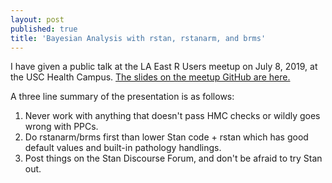 ```yaml
---
layout: post
published: true
title: 'Bayesian Analysis with rstan, rstanarm, and brms'
---
```

I have given a public talk at the LA East R Users meetup on July 8, 2019, at the USC Health Campus. [The slides on the meetup GitHub are here.](https://github.com/laRusers/presentations/raw/master/2019-07-08_stan/larusers-kim.pdf)

A three line summary of the presentation is as follows: 

1. Never work with anything that doesn't pass HMC checks or wildly goes wrong with PPCs. 
2. Do rstanarm/brms first than lower Stan code + rstan which has good default values and built-in pathology handlings. 
3. Post things on the Stan Discourse Forum, and don't be afraid to try Stan out.

